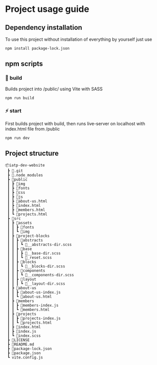 # Project usage guide
## Dependency installation
To use this project without installation of everything by yourself just use

```bash
npm install package-lock.json
```

## npm scripts
### 🔨 build
Builds project into /public/ using Vite with SASS

```bash
npm run build
```

### ⚡ start
First builds project with build, then runs live-server on localhost with index.html file from /public

```bash
npm run dev
```

## Project structure

```
📦iatp-dev-website
 ┣ 📂.git
 ┣ 📂.node_modules
 ┣ 📂public
 ┃ ┣ 📂img
 ┃ ┣ 📂fonts
 ┃ ┣ 📂css
 ┃ ┣ 📂js
 ┃ ┣ 📜about-us.html
 ┃ ┣ 📜index.html
 ┃ ┣ 📜members.html
 ┃ ┗ 📜projects.html
 ┣ 📂src
 ┃ ┣ 📂assets
 ┃ ┃ ┣ 📂fonts
 ┃ ┃ ┗ 📂img
 ┃ ┣ 📂project-blocks
 ┃ ┃ ┣ 📂abstracts
 ┃ ┃ ┃ ┗ 📜__abstracts-dir.scss
 ┃ ┃ ┣ 📂base
 ┃ ┃ ┃ ┣ 📜__base-dir.scss
 ┃ ┃ ┃ ┗ 📜_reset.scss
 ┃ ┃ ┣ 📂blocks
 ┃ ┃ ┃ ┗ 📜__blocks-dir.scss
 ┃ ┃ ┣ 📂components
 ┃ ┃ ┃ ┗ 📜__components-dir.scss
 ┃ ┃ ┣ 📂layout
 ┃ ┃ ┃ ┗ 📜__layout-dir.scss
 ┃ ┣ 📂about-us
 ┃ ┃ ┣ 📜about-us-index.js
 ┃ ┃ ┗ 📜about-us.html
 ┃ ┣ 📂members
 ┃ ┃ ┣ 📜members-index.js
 ┃ ┃ ┗ 📜members.html
 ┃ ┣ 📂projects
 ┃ ┃ ┣ 📜projects-index.js
 ┃ ┃ ┗ 📜projects.html
 ┃ ┣ 📜index.html
 ┃ ┣ 📜index.js
 ┃ ┗ 📜index.scss
 ┣ 📜LICENSE
 ┣ 📜README.md
 ┣ 📜package-lock.json
 ┣ 📜package.json
 ┗ vite.config.js
```
